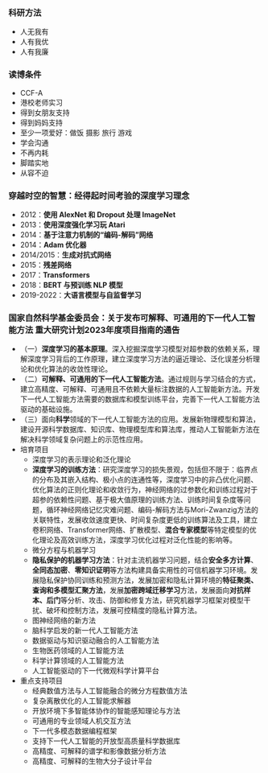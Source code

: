 ### 科研方法

- 人无我有
- 人有我优
- 人有我廉



### 读博条件

- CCF-A
- 港校老师实习
- 得到女朋友支持
- 得到妈妈支持
- 至少一项爱好：做饭 摄影 旅行 游戏
- 学会沟通
- 不再内耗
- 脚踏实地
- 从容不迫



### 穿越时空的智慧：经得起时间考验的深度学习理念

- 2012：**使用 AlexNet 和 Dropout 处理 ImageNet**
- 2013：**使用深度强化学习玩 Atari**
- 2014：**基于注意力机制的“编码-解码”网络**
- 2014：**Adam 优化器**
- 2014/2015：**生成对抗式网络**
- 2015：**残差网络**
- 2017：**Transformers**
- 2018：**BERT 与预训练 NLP 模型**
- 2019-2022：**大语言模型与自监督学习**



### 国家自然科学基金委员会：关于发布可解释、可通用的下一代人工智能方法 重大研究计划2023年度项目指南的通告

- （一）**深度学习的基本原理**。深入挖掘深度学习模型对超参数的依赖关系，理解深度学习背后的工作原理，建立深度学习方法的逼近理论、泛化误差分析理论和优化算法的收敛性理论。
- （二）**可解释、可通用的下一代人工智能方法**。通过规则与学习结合的方式，建立高精度、可解释、可通用且不依赖大量标注数据的人工智能新方法。开发下一代人工智能方法需要的数据库和模型训练平台，完善下一代人工智能方法驱动的基础设施。
- （三）面向**科学**领域的下一代人工智能方法的应用。发展新物理模型和算法，建设开源科学数据库、知识库、物理模型库和算法库，推动人工智能新方法在解决科学领域复杂问题上的示范性应用。
- 培育项目
  - 深度学习的表示理论和泛化理论
  - **深度学习的训练方法**：研究深度学习的损失景观，包括但不限于：临界点的分布及其嵌入结构、极小点的连通性等，深度学习中的非凸优化问题、优化算法的正则化理论和收敛行为，神经网络的过参数化和训练过程对于超参的依赖性问题、基于极大值原理的训练方法、训练时间复杂度等问题，循环神经网络记忆灾难问题、编码-解码方法与Mori-Zwanzig方法的关联特性，发展收敛速度更快、时间复杂度更低的训练算法及工具，建立卷积网络、Transformer网络、扩散模型、**混合专家模型**等特定模型的优化理论及高效训练方法，深度学习优化过程对泛化性能的影响等。
  - 微分方程与机器学习
  - **隐私保护的机器学习方法**：针对主流机器学习问题，结合**安全多方计算**、**全同态加密**、**零知识证明**等方法构建具备实用性的可信机器学习环境。发展隐私保护协同训练和预测方法，发展加密和隐私计算环境的**特征聚类、查询和多模型汇聚方法**，发展**加密跨域迁移学习**方法，发展面向**对抗样本、后门**等分析、攻击、防御和修复方法，研究机器学习框架对模型干扰、破坏和控制方法，发展可控精度的隐私计算方法。
  - 图神经网络的新方法
  - 脑科学启发的新一代人工智能方法
  - 数据驱动与知识驱动融合的人工智能方法
  - 生物医药领域的人工智能方法
  - 科学计算领域的人工智能方法
  - 人工智能驱动的下一代微观科学计算平台
- 重点支持项目
  - 经典数值方法与人工智能融合的微分方程数值方法
  - 复杂离散优化的人工智能求解器
  - 开放环境下多智能体协作的智能感知理论与方法
  - 可通用的专业领域人机交互方法
  - 下一代多模态数据编程框架
  - 支持下一代人工智能的开放型高质量科学数据库
  - 高精度、可解释的谱学和影像数据分析方法
  - 高精度、可解释的生物大分子设计平台
